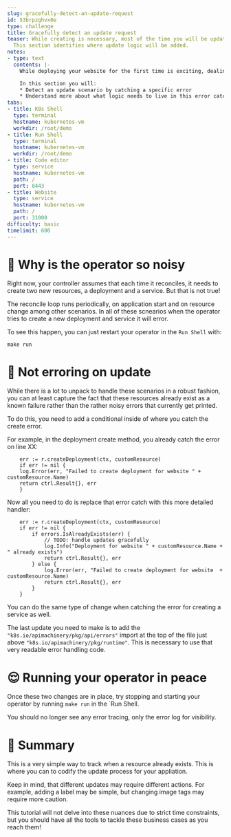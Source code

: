 ```yaml
---
slug: gracefully-detect-an-update-request
id: 53brpzghvx0e
type: challenge
title: Gracefully detect an update request
teaser: While creating is necessary, most of the time you will be updating a website.
  This section identifies where update logic will be added.
notes:
- type: text
  contents: |-
    While deploying your website for the first time is exciting, dealing with maintenance or feature improvements is far more common. But right now you get an error any time your operator reconciles after creation since it can not re-create using the same command.

    In this section you will:
    * Detect an update scenario by catching a specific error
    * Understand more about what logic needs to live in this error catch
tabs:
- title: K8s Shell
  type: terminal
  hostname: kubernetes-vm
  workdir: /root/demo
- title: Run Shell
  type: terminal
  hostname: kubernetes-vm
  workdir: /root/demo
- title: Code editor
  type: service
  hostname: kubernetes-vm
  path: /
  port: 8443
- title: Website
  type: service
  hostname: kubernetes-vm
  path: /
  port: 31000
difficulty: basic
timelimit: 600
---
```


🙉 Why is the operator so noisy
==============

Right now, your controller assumes that each time it reconciles, it needs to create two new resources, a deployment and a service. But that is not true!

The reconcile loop runs periodically, on application start and on resource change among other scenarios. In all of these scnearios when the operator tries to create a new deployment and service it will error.

To see this happen, you can just restart your operator in the `Run Shell` with:

```
make run
```

🤫 Not erroring on update
==============

While there is a lot to unpack to handle these scenarios in a robust fashion, you can at least capture the fact that these resources already exist as a known failure rather than the rather noisy errors that currently get printed.

To do this, you need to add a conditional inside of where you catch the create error.

For example, in the deployment create method, you already catch the error on line XX:

```
	err := r.createDeployment(ctx, customResource)
	if err != nil {
    log.Error(err, "Failed to create deployment for website " + customResource.Name)
    return ctrl.Result{}, err
	}
```

Now all you need to do is replace that error catch with this more detailed handler:
```
	err := r.createDeployment(ctx, customResource)
	if err != nil {
		if errors.IsAlreadyExists(err) {
			// TODO: handle updates gracefully
			log.Info("Deployment for website " + customResource.Name + " already exists")
			return ctrl.Result{}, err
		} else {
			log.Error(err, "Failed to create deployment for website  + customResource.Name)
			return ctrl.Result{}, err
		}
	}
```

You can do the same type of change when catching the error for creating a service as well.

The last update you need to make is to add the `"k8s.io/apimachinery/pkg/api/errors"` import at the top of the file just above `"k8s.io/apimachinery/pkg/runtime"`. This is necessary to use that very readable error handling code.

😌 Running your operator in peace
==============

Once these two changes are in place, try stopping and starting your operator by running `make run` in the `Run Shell.

You should no longer see any error tracing, only the error log for visibility.


📕 Summary
==============

This is a very simple way to track when a resource already exists. This is where you can to codify the update process for your appliation.

Keep in mind, that different updates may require different actions. For example, adding a label may be simple, but changing image tags may require more caution.

This tutorial will not delve into these nuances due to strict time constraints, but you should have all the tools to tackle these business cases as you reach them!
